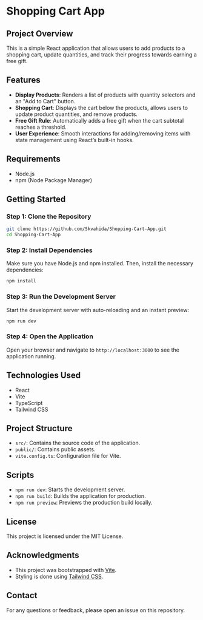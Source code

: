 # Shopping Cart App

## Project Overview

This is a simple React application that allows users to add products to a shopping cart, update quantities, and track their progress towards earning a free gift.

## Features

- **Display Products**: Renders a list of products with quantity selectors and an "Add to Cart" button.
- **Shopping Cart**: Displays the cart below the products, allows users to update product quantities, and remove products.
- **Free Gift Rule**: Automatically adds a free gift when the cart subtotal reaches a threshold.
- **User Experience**: Smooth interactions for adding/removing items with state management using React’s built-in hooks.

## Requirements

- Node.js
- npm (Node Package Manager)

## Getting Started

### Step 1: Clone the Repository

```sh
git clone https://github.com/Skvahida/Shopping-Cart-App.git
cd Shopping-Cart-App
```

### Step 2: Install Dependencies

Make sure you have Node.js and npm installed. Then, install the necessary dependencies:

```sh
npm install
```

### Step 3: Run the Development Server

Start the development server with auto-reloading and an instant preview:

```sh
npm run dev
```

### Step 4: Open the Application

Open your browser and navigate to `http://localhost:3000` to see the application running.

## Technologies Used

- React
- Vite
- TypeScript
- Tailwind CSS

## Project Structure

- `src/`: Contains the source code of the application.
- `public/`: Contains public assets.
- `vite.config.ts`: Configuration file for Vite.

## Scripts

- `npm run dev`: Starts the development server.
- `npm run build`: Builds the application for production.
- `npm run preview`: Previews the production build locally.

## License

This project is licensed under the MIT License.

## Acknowledgments

- This project was bootstrapped with [Vite](https://vitejs.dev/).
- Styling is done using [Tailwind CSS](https://tailwindcss.com/).

## Contact

For any questions or feedback, please open an issue on this repository.

